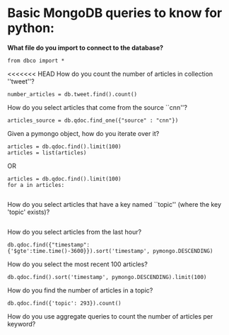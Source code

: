 # Basic MongoDB queries to know for python:

**What file do you import to connect to the database?**

```
from dbco import *
```

<<<<<<< HEAD
How do you count the number of articles in collection ''tweet''?
```
number_articles = db.tweet.find().count()
```

How do you select articles that come from the source ``cnn''?
```
articles_source = db.qdoc.find_one({"source" : "cnn"})
```

Given a pymongo object, how do you iterate over it?
```
articles = db.qdoc.find().limit(100)
articles = list(articles)

```
OR
```
articles = db.qdoc.find().limit(100)
for a in articles:
	
```

How do you select articles that have a key named ``topic'' (where the key 'topic' exists)?
```
```

How do you select articles from the last hour?
```
db.qdoc.find({"timestamp":{'$gte':time.time()-3600}}).sort('timestamp', pymongo.DESCENDING)
```

How do you select the most recent 100 articles?
```
db.qdoc.find().sort('timestamp', pymongo.DESCENDING).limit(100)
```

How do you find the number of articles in a topic?
```
db.qdoc.find({'topic': 293}).count()
```

How do you use aggregate queries to count the number of articles per keyword?

